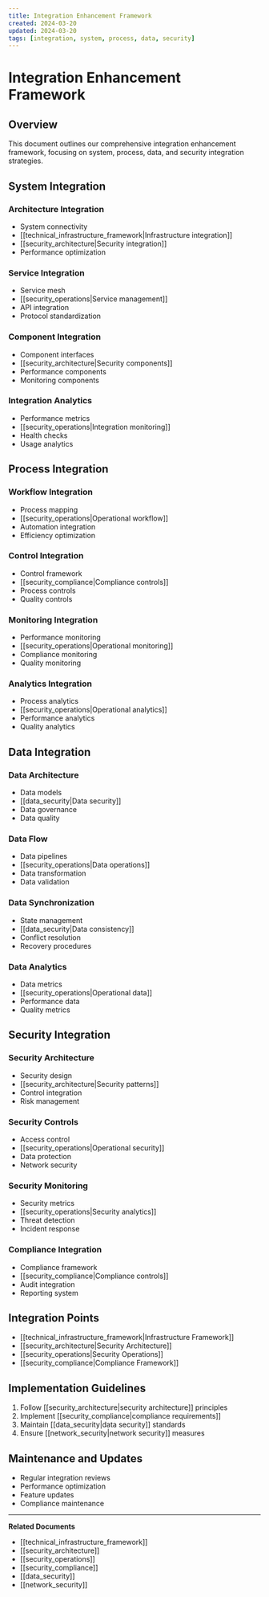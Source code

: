 ```yaml
---
title: Integration Enhancement Framework
created: 2024-03-20
updated: 2024-03-20
tags: [integration, system, process, data, security]
---
```


# Integration Enhancement Framework

## Overview
This document outlines our comprehensive integration enhancement framework, focusing on system, process, data, and security integration strategies.

## System Integration
### Architecture Integration
- System connectivity
- [[technical_infrastructure_framework|Infrastructure integration]]
- [[security_architecture|Security integration]]
- Performance optimization

### Service Integration
- Service mesh
- [[security_operations|Service management]]
- API integration
- Protocol standardization

### Component Integration
- Component interfaces
- [[security_architecture|Security components]]
- Performance components
- Monitoring components

### Integration Analytics
- Performance metrics
- [[security_operations|Integration monitoring]]
- Health checks
- Usage analytics

## Process Integration
### Workflow Integration
- Process mapping
- [[security_operations|Operational workflow]]
- Automation integration
- Efficiency optimization

### Control Integration
- Control framework
- [[security_compliance|Compliance controls]]
- Process controls
- Quality controls

### Monitoring Integration
- Performance monitoring
- [[security_operations|Operational monitoring]]
- Compliance monitoring
- Quality monitoring

### Analytics Integration
- Process analytics
- [[security_operations|Operational analytics]]
- Performance analytics
- Quality analytics

## Data Integration
### Data Architecture
- Data models
- [[data_security|Data security]]
- Data governance
- Data quality

### Data Flow
- Data pipelines
- [[security_operations|Data operations]]
- Data transformation
- Data validation

### Data Synchronization
- State management
- [[data_security|Data consistency]]
- Conflict resolution
- Recovery procedures

### Data Analytics
- Data metrics
- [[security_operations|Operational data]]
- Performance data
- Quality metrics

## Security Integration
### Security Architecture
- Security design
- [[security_architecture|Security patterns]]
- Control integration
- Risk management

### Security Controls
- Access control
- [[security_operations|Operational security]]
- Data protection
- Network security

### Security Monitoring
- Security metrics
- [[security_operations|Security analytics]]
- Threat detection
- Incident response

### Compliance Integration
- Compliance framework
- [[security_compliance|Compliance controls]]
- Audit integration
- Reporting system

## Integration Points
- [[technical_infrastructure_framework|Infrastructure Framework]]
- [[security_architecture|Security Architecture]]
- [[security_operations|Security Operations]]
- [[security_compliance|Compliance Framework]]

## Implementation Guidelines
1. Follow [[security_architecture|security architecture]] principles
2. Implement [[security_compliance|compliance requirements]]
3. Maintain [[data_security|data security]] standards
4. Ensure [[network_security|network security]] measures

## Maintenance and Updates
- Regular integration reviews
- Performance optimization
- Feature updates
- Compliance maintenance

---
**Related Documents**
- [[technical_infrastructure_framework]]
- [[security_architecture]]
- [[security_operations]]
- [[security_compliance]]
- [[data_security]]
- [[network_security]] 